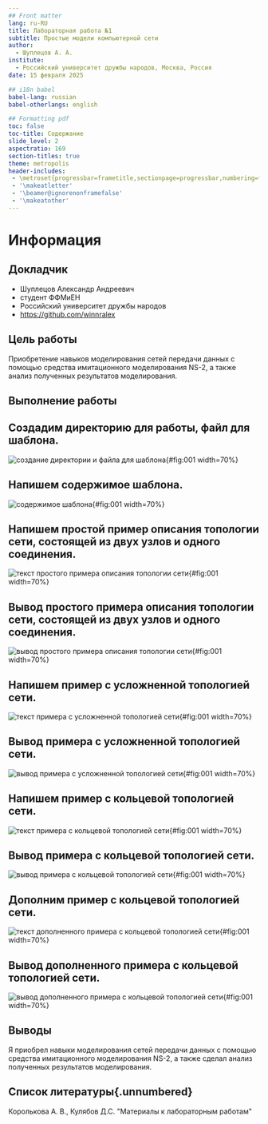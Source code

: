 ```yaml
---
## Front matter
lang: ru-RU
title: Лабораторная работа №1
subtitle: Простые модели компьютерной сети
author:
  - Шуплецов А. А.
institute:
  - Российский университет дружбы народов, Москва, Россия
date: 15 февраля 2025

## i18n babel
babel-lang: russian
babel-otherlangs: english

## Formatting pdf
toc: false
toc-title: Содержание
slide_level: 2
aspectratio: 169
section-titles: true
theme: metropolis
header-includes:
 - \metroset{progressbar=frametitle,sectionpage=progressbar,numbering=fraction}
 - '\makeatletter'
 - '\beamer@ignorenonframefalse'
 - '\makeatother'
---
```


# Информация

## Докладчик

  * Шуплецов Александр Андреевич
  * студент ФФМиЕН
  * Российский университет дружбы народов
  * https://github.com/winnralex

## Цель работы

 Приобретение навыков моделирования сетей передачи данных с помощью средcтва имитационного моделирования NS-2, а также анализ полученных результатов моделирования.

## Выполнение работы

## Создадим директорию для работы, файл для шаблона.

![создание директории и файла для шаблона](image/1.png){#fig:001 width=70%}

## Напишем содержимое шаблона.

![содержимое шаблона](image/2.png){#fig:001 width=70%}

## Напишем простой пример описания топологии сети, состоящей из двух узлов и одного соединения.

![текст простого примера описания топологии сети](image/3.png){#fig:001 width=70%}

## Вывод простого примера описания топологии сети, состоящей из двух узлов и одного соединения.

![вывод простого примера описания топологии сети](image/4.png){#fig:001 width=70%}

## Напишем пример с усложненной топологией сети.

![текст примера с усложненной топологией сети](image/5.png){#fig:001 width=70%}

## Вывод примера с усложненной топологией сети.

![вывод примера с усложненной топологией сети](image/6.png){#fig:001 width=70%}

## Напишем пример с кольцевой топологией сети.

![текст примера с кольцевой топологией сети](image/7.png){#fig:001 width=70%}

## Вывод примера с кольцевой топологией сети.

![вывод примера с кольцевой топологией сети](image/8.png){#fig:001 width=70%}

## Дополним пример с кольцевой топологией сети.

![текст дополненного примера с кольцевой топологией сети](image/9.png){#fig:001 width=70%}

## Вывод дополненного примера с кольцевой топологией сети.

![вывод дополненного примера с кольцевой топологией сети](image/10.png){#fig:001 width=70%}

## Выводы

Я приобрел навыки моделирования сетей передачи данных с помощью средcтва имитационного моделирования NS-2, а также сделал анализ полученных результатов моделирования.

## Список литературы{.unnumbered}

Королькова А. В., Кулябов Д.С. "Материалы к лабораторным работам"
